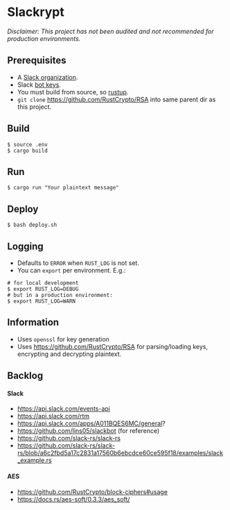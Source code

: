 # Slackrypt

_Disclaimer: This project has not been audited and not recommended for production environments._

## Prerequisites
 - A [Slack organization](https://slack.com/get-started).
 - Slack [bot keys](https://slack.com/get-started).
 - You must build from source, so [rustup](https://rustup.rs/). 
 - `git clone` https://github.com/RustCrypto/RSA into same parent dir as this project.

## Build
```
$ source .env
$ cargo build
```

## Run
```
$ cargo run "Your plaintext message"
```

## Deploy
```
$ bash deploy.sh
```

## Logging
 - Defaults to `ERROR` when `RUST_LOG` is not set.
 - You can `export` per environment. E.g.:
```
# for local development
$ export RUST_LOG=DEBUG
# but in a production environment:
$ export RUST_LOG=WARN
```

## Information
 - Uses `openssl` for key generation
 - Uses https://github.com/RustCrypto/RSA for parsing/loading keys, encrypting and decrypting plaintext.

## Backlog
#### Slack
 - https://api.slack.com/events-api
 - https://api.slack.com/rtm
 - https://api.slack.com/apps/A011BQES6MC/general?
 - https://github.com/lins05/slackbot (for reference)
 - https://github.com/slack-rs/slack-rs
 - https://github.com/slack-rs/slack-rs/blob/a6c2fbd5a17c2831a17560b6ebcdce60ce595f18/examples/slack_example.rs

#### AES
 - https://github.com/RustCrypto/block-ciphers#usage
 - https://docs.rs/aes-soft/0.3.3/aes_soft/ 
